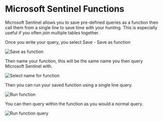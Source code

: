 # Microsoft Sentinel Functions

Microsoft Sentinel allows you to save pre-defined queries as a function then call them from a single line to save time with your hunting. This is especially useful if you often join multiple tables together.

Once you write your query, you select Save - Save as function

![Save as function](https://github.com/reprise99/Sentinel-Queries/blob/main/Functions/ReadmeImages/function1.png?raw=true)

Then name your function, this will be the same name you then query Microsoft Sentinel with.

![Select name for function](https://github.com/reprise99/Sentinel-Queries/blob/main/Functions/ReadmeImages/function2.png?raw=true)

Then you can run your saved function using a single line query.

![Run function](https://github.com/reprise99/Sentinel-Queries/blob/main/Functions/ReadmeImages/function3.png?raw=true)

You can then query within the function as you would a normal query.

![Run function query](https://github.com/reprise99/Sentinel-Queries/blob/main/Functions/ReadmeImages/function4.png?raw=true)
